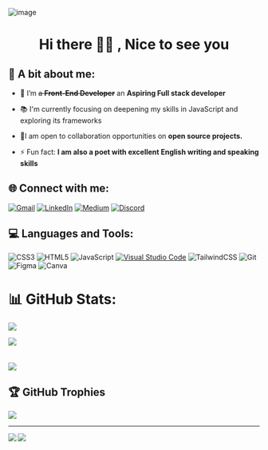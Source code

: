 ![image](https://github.com/innocentemutabazi/innocentemutabazi/assets/159420918/8ae6616d-1980-44c2-92cf-5d3a12b2f0ce)
<h1 align="center"> Hi there 👋🏽 , Nice to see you </h1>

 ## 🥰 A bit about me:
- 🔭 I’m ~~a **Front-End Developer**~~ an **Aspiring Full stack developer**
  
- 📚 I'm currently focusing on deepening my skills in JavaScript and exploring its frameworks

- 👯I am open to collaboration opportunities on **open source projects.**

- ⚡ Fun fact: **I am also a poet with excellent English writing and speaking skills**

## 🌐 Connect with me:
[![Gmail](https://img.shields.io/badge/Gmail-D14836?logo=gmail&logoColor=white)](mailto:innocentemutabazi@gmail.com)
[![LinkedIn](https://img.shields.io/badge/LinkedIn-%230077B5.svg?logo=linkedin&logoColor=white)](https://rw.linkedin.com/in/innocente-umuhuza-mutabazi) [![Medium](https://img.shields.io/badge/Medium-12100E?logo=medium&logoColor=white)](https://medium.com/@innocentemutabazi)
[![Discord](https://img.shields.io/badge/Discord-%235865F2.svg?logo=discord&logoColor=white)](discordapp.com/users/1208511219095310349) 
## 💻 Languages and Tools:
![CSS3](https://img.shields.io/badge/css3-%231572B6.svg?style=for-the-badge&logo=css3&logoColor=white) ![HTML5](https://img.shields.io/badge/html5-%23E34F26.svg?style=for-the-badge&logo=html5&logoColor=white) ![JavaScript](https://img.shields.io/badge/javascript-%23323330.svg?style=for-the-badge&logo=javascript&logoColor=%23F7DF1E) [![Visual Studio Code](https://img.shields.io/badge/Visual_Studio_Code-007ACC?style=for-the-badge&logo=visual-studio-code&logoColor=white)](https://code.visualstudio.com/)  ![TailwindCSS](https://img.shields.io/badge/tailwindcss-%2338B2AC.svg?style=for-the-badge&logo=tailwind-css&logoColor=white) ![Git](https://img.shields.io/badge/git-%23F05033.svg?style=for-the-badge&logo=git&logoColor=white)
![Figma](https://img.shields.io/badge/Figma-F24E1E?style=for-the-badge&logo=figma&logoColor=white)
![Canva](https://img.shields.io/badge/Canva-%2300C4CC.svg?&style=for-the-badge&logo=Canva&logoColor=white)

# 📊 GitHub Stats:
<img align="center" src="https://github-readme-stats.vercel.app/api?username=innocentemutabazi&include_all_commits=true&count_private=true&show_icons=true&locale=en&theme=dark" />

<img align="center" src="https://github-readme-streak-stats.herokuapp.com/?user=innocentemutabazi&theme=dark&hide_border=false&show_icons=true"/> <br/>
<br> <br> <img align ="center" src="https://github-readme-stats.vercel.app/api/top-langs/?username=innocentemutabazi&theme=dark&hide_border=false&include_all_commits=true&count_private=true&layout=compact&show_icons=true"/>



## 🏆 GitHub Trophies
![](https://github-profile-trophy.vercel.app/?username=innocentemutabazi&theme=radical&no-frame=false&no-bg=false&margin-w=4)

---

<img align="left" src="https://github-profile-summary-cards.vercel.app/api/cards/profile-details?username=innocentemutabazi&theme=dark"/>[![](https://visitcount.itsvg.in/api?id=innocentemutabazi&label=Profile%20Views&color=11&icon=5&pretty=true)](https://visitcount.itsvg.in)
